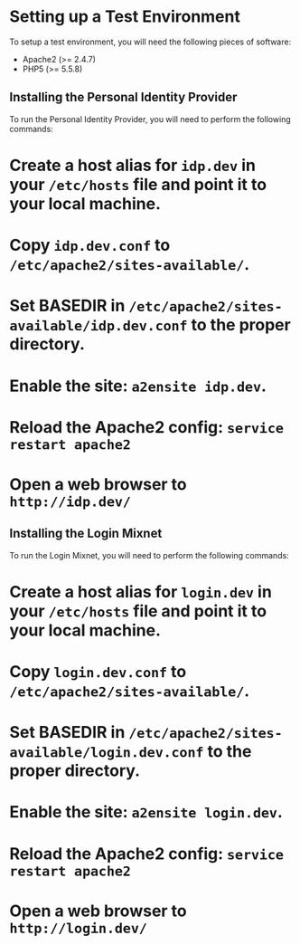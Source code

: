 Setting up a Test Environment
=============================

To setup a test environment, you will need the following pieces of software:

* Apache2 (>= 2.4.7)
* PHP5 (>= 5.5.8)

Installing the Personal Identity Provider
-----------------------------------------

To run the Personal Identity Provider, you will need to perform the following
commands:

# Create a host alias for `idp.dev` in your `/etc/hosts` file and point it to your local machine.
# Copy `idp.dev.conf` to `/etc/apache2/sites-available/`.
# Set BASEDIR in `/etc/apache2/sites-available/idp.dev.conf` to the proper directory.
# Enable the site: `a2ensite idp.dev`.
# Reload the Apache2 config: `service restart apache2`
# Open a web browser to `http://idp.dev/`

Installing the Login Mixnet
---------------------------

To run the Login Mixnet, you will need to perform the following commands:

# Create a host alias for `login.dev` in your `/etc/hosts` file and point it to your local machine.
# Copy `login.dev.conf` to `/etc/apache2/sites-available/`.
# Set BASEDIR in `/etc/apache2/sites-available/login.dev.conf` to the proper directory.
# Enable the site: `a2ensite login.dev`.
# Reload the Apache2 config: `service restart apache2`
# Open a web browser to `http://login.dev/`
